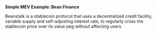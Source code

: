 **Simple MEV Example: Bean Finance**

Beanstalk is a stablecoin protocol that uses a decentralized credit facility, variable supply and self-adjusting interest rate, to
regularly cross the stablecoin price over its value peg without affecting users.

